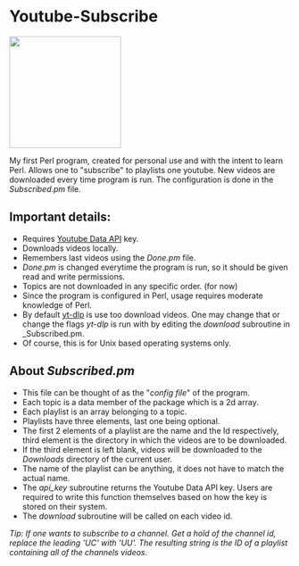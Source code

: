 # Youtube-Subscribe
<img src="https://lh3.googleusercontent.com/4imy_auKV6UkULHHZWd8wrYA5dNhVMqOmWMfx6JYYKkW1rX3e9OVoXGFjJlfoJ4cqjx1HByTspHPclmaTNy3ZzR3JhoUebnH4LzFGA=v0-s2048" width="200">

My first Perl program, created for personal use and with the intent to learn Perl.
Allows one to "subscribe" to playlists one youtube. New videos are downloaded every time program is run.
The configuration is done in the _Subscribed.pm_ file.

## Important details:
+ Requires [Youtube Data API](https://developers.google.com/youtube/v3) key.
+ Downloads videos locally.
+ Remembers last videos using the _Done.pm_ file.
+ _Done.pm_ is changed everytime the program is run, so it should be given read and write permissions.
+ Topics are not downloaded in any specific order. (for now)
+ Since the program is configured in Perl, usage requires moderate knowledge of Perl.
+ By default [yt-dlp](https://github.com/yt-dlp/yt-dlp) is use too download videos. One may change that or change the flags _yt-dlp_ is run with by editing the _download_ subroutine in _Subscribed.pm.
+ Of course, this is for Unix based operating systems only.

## About _Subscribed.pm_
+ This file can be thought of as the "_config file_" of the program.
+ Each topic is a data member of the package which is a 2d array.
+ Each playlist is an array belonging to a topic.
+ Playlists have three elements, last one being optional.
+ The first 2 elements of a playlist are the name and the Id respectively, third element is the directory in which the videos are to be downloaded.
+ If the third element is left blank, videos will be downloaded to the _Downloads_ directory of the current user.
+ The name of the playlist can be anything, it does not have to match the actual name.
+ The _api\_key_ subroutine returns the Youtube Data API key. Users are required to write this function themselves based on how the key is stored on their system.
+ The _download_ subroutine will be called on each video id.

_Tip: If one wants to subscribe to a channel. Get a hold of the channel id, replace the leading 'UC' with 'UU'. The resulting string is the ID of a playlist containing all of the channels videos._

